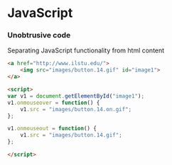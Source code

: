 # JavaScript 



### Unobtrusive code 
Separating JavaScript functionality from html content  

```html
<a href="http://www.ilstu.edu/">
    <img src="images/button.14.gif" id="image1">    
</a>

<script>
var v1 = document.getElementById("image1");
v1.onmouseover = function() {
    v1.src = "images/button.14.on.gif";
};

v1.onmouseout = function() {
    v1.src = "images/button.14.gif";
};

</script> 
```